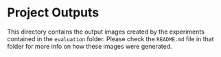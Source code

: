 # Project Outputs

This directory contains the output images created by the experiments
contained in the `evaluation` folder. Please check the `README.md`
file in that folder for more info on how these images were 
generated.
